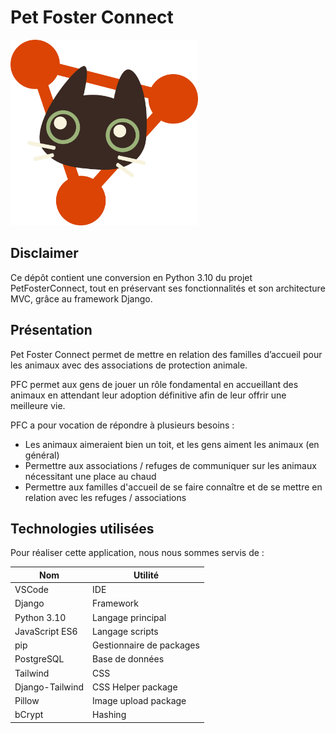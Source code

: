 # Pet Foster Connect

<img src="./productionfiles/logo.svg" alt="Logo de PetFosterConnect" width="300"/>

## Disclaimer

Ce dépôt contient une conversion en Python 3.10 du projet PetFosterConnect, tout en préservant ses fonctionnalités et son architecture MVC, grâce au framework Django.

## Présentation

Pet Foster Connect permet de mettre en relation des familles d’accueil pour les animaux avec des associations de protection animale.

PFC permet aux gens de jouer un rôle fondamental en accueillant des animaux en attendant leur adoption définitive afin de leur offrir une meilleure vie.

PFC a pour vocation de répondre à plusieurs besoins :

- Les animaux aimeraient bien un toit, et les gens aiment les animaux (en général)
- Permettre aux associations / refuges de communiquer sur les animaux nécessitant une place au chaud
- Permettre aux familles d'accueil de se faire connaître et de se mettre en relation avec les refuges / associations

## Technologies utilisées

Pour réaliser cette application, nous nous sommes servis de :

|   **Nom**      |     **Utilité**   |
| -------------- | ----------------- |
| VSCode | IDE |
| Django | Framework |
| Python 3.10 | Langage principal |
| JavaScript ES6 | Langage scripts |
| pip | Gestionnaire de packages |
| PostgreSQL | Base de données |
| Tailwind | CSS |
| Django-Tailwind | CSS Helper package |
| Pillow | Image upload package |
| bCrypt | Hashing |
